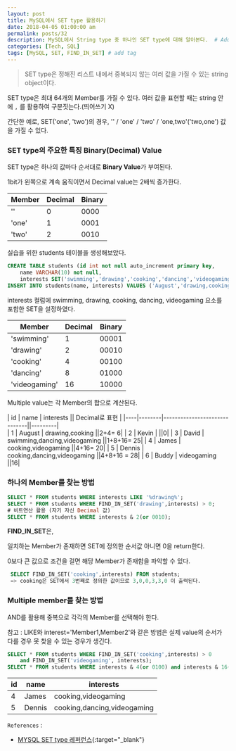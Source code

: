 ```yaml
---
layout: post
title: MySQL에서 SET type 활용하기
date: 2018-04-05 01:00:00 am
permalink: posts/32
description: MySQL에서 String type 중 하나인 SET type에 대해 알아본다.  # Add post description (optional)
categories: [Tech, SQL]
tags: [MySQL, SET, FIND_IN_SET] # add tag
---
```


> SET type은 정해진 리스트 내에서 중복되지 않는 여러 값을 가질 수 있는 string object이다.

SET type은 최대 64개의 Member를 가질 수 있다. 여러 값을 표현할 때는 string 안에 `,` 를 활용하여 구분짓는다.(띄어쓰기 X)

간단한 예로, SET('one', 'two')의 경우, '' / 'one' / 'two' / 'one,two'('two,one') 값을 가질 수 있다.

### SET type의 주요한 특징 Binary(Decimal) Value

SET type은 하나의 값마다 순서대로 **Binary Value**가 부여된다.

1bit가 왼쪽으로 계속 움직이면서 Decimal value는 2배씩 증가한다.
 
| Member | Decimal | Binary |
|--------|---------|--------|
| ''     |   0     |   0000 |
| 'one'  |   1     |   0001 |
| 'two'  |   2     |   0010 |

실습을 위한 students 테이블을 생성해보았다.

``` sql
CREATE TABLE students (id int not null auto_increment primary key, 
    name VARCHAR(10) not null, 
    interests SET('swimming','drawing','cooking','dancing','videogaming'));
INSERT INTO students(name, interests) VALUES ('August','drawing,cooking');
```

interests 컬럼에 swimming, drawing, cooking, dancing, videogaming 요소를 포함한 SET을 설정하였다.

| Member | Decimal | Binary |
|--------|---------|--------|
| 'swimming'  |   1     |   00001 |
| 'drawing'  |   2     |   00010 |
| 'cooking'  |   4     |   00100 |
| 'dancing'  |   8     |   01000 |
| 'videogaming'  |   16     |  10000 |

Multiple value는 각 Member의 합으로 계산된다.

| id | name   | interests                    || Decimal로 표현 |
|----|--------|------------------------------||---------|   
|  1 | August | drawing,cooking              ||2+4= 6|
|  2 | Kevin  |                              ||0|
|  3 | David  | swimming,dancing,videogaming ||1+8+16= 25|
|  4 | James  | cooking,videogaming          ||4+16= 20|
|  5 | Dennis | cooking,dancing,videogaming  ||4+8+16 = 28|
|  6 | Buddy  | videogaming                  ||16|

### 하나의 Member를 찾는 방법

``` sql
SELECT * FROM students WHERE interests LIKE '%drawing%';
SELECT * FROM students WHERE FIND_IN_SET('drawing',interests) > 0;
# 비트연산 활용 (자기 자신 Decimal 값)
SELECT * FROM students WHERE interests & 2(or 0010);
```

**FIND_IN_SET**은,

일치하는 Member가 존재하면 SET에 정의한 순서값 아니면 0을 return한다.

0보다 큰 값으로 조건을 걸면 해당 Member가 존재함을 파악할 수 있다.

``` sql
 SELECT FIND_IN_SET('cooking',interests) FROM students;
 => cooking은 SET에서 3번째로 정의한 값이므로 3,0,0,3,3,0 이 출력된다.
```

### Multiple member를 찾는 방법

AND를 활용해 중복으로 각각의 Member를 선택해야 한다.

참고 : LIKE와 interest='Member1,Member2'와 같은 방법은 실제 value의 순서가 다를 경우 못 찾을 수 있는 경우가 생긴다.

``` sql
SELECT * FROM students WHERE FIND_IN_SET('cooking',interests) > 0 
    and FIND_IN_SET('videogaming', interests);
SELECT * FROM students WHERE interests & 4(or 0100) and interests & 16(or 10000);
```

| id | name   | interests                   |
|----|--------|-----------------------------|
|  4 | James  | cooking,videogaming         |
|  5 | Dennis | cooking,dancing,videogaming |

`References` : 

* [MYSQL SET type 레퍼런스](https://dev.mysql.com/doc/refman/5.7/en/set.html){:target="_blank"}
